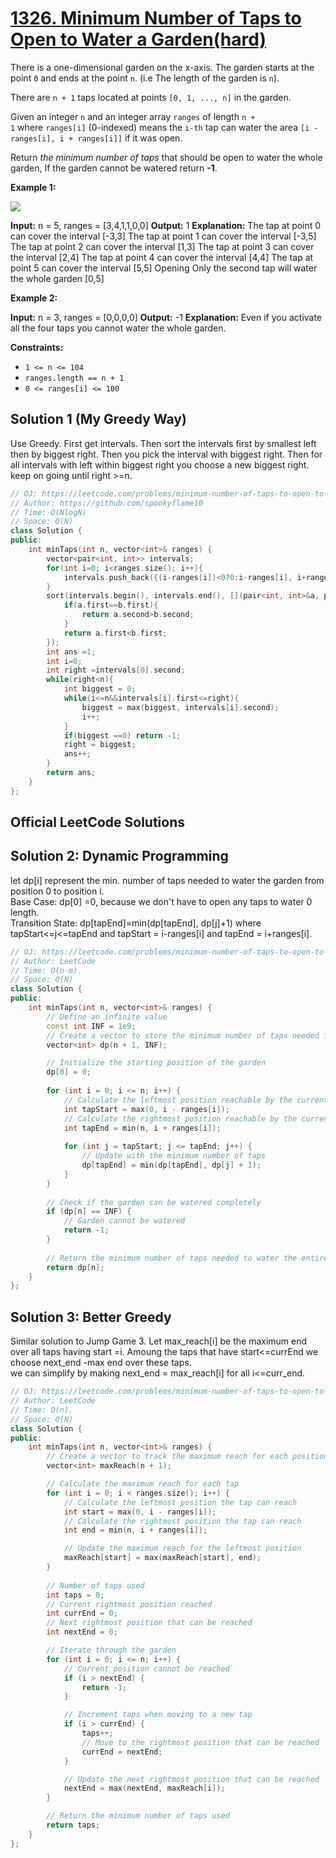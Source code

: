 # [1326. Minimum Number of Taps to Open to Water a Garden(hard)](https://leetcode.com/problems/minimum-number-of-taps-to-open-to-water-a-garden/)

There is a one-dimensional garden on the x-axis. The garden starts at the point `0` and ends at the point `n`. (i.e The length of the garden is `n`).

There are `n + 1` taps located at points `[0, 1, ..., n]` in the garden.

Given an integer `n` and an integer array `ranges` of length `n + 1` where `ranges[i]` (0-indexed) means the `i-th` tap can water the area `[i - ranges[i], i + ranges[i]]` if it was open.

Return *the minimum number of taps* that should be open to water the whole garden, If the garden cannot be watered return **-1**.

**Example 1:**

![](https://assets.leetcode.com/uploads/2020/01/16/1685_example_1.png)

**Input:** n = 5, ranges = [3,4,1,1,0,0]
**Output:** 1
**Explanation:** The tap at point 0 can cover the interval [-3,3]
The tap at point 1 can cover the interval [-3,5]
The tap at point 2 can cover the interval [1,3]
The tap at point 3 can cover the interval [2,4]
The tap at point 4 can cover the interval [4,4]
The tap at point 5 can cover the interval [5,5]
Opening Only the second tap will water the whole garden [0,5]

**Example 2:**

**Input:** n = 3, ranges = [0,0,0,0]
**Output:** -1
**Explanation:** Even if you activate all the four taps you cannot water the whole garden.

**Constraints:**

-   `1 <= n <= 104`
-   `ranges.length == n + 1`
-   `0 <= ranges[i] <= 100`

## Solution 1 (My Greedy Way)
Use Greedy. First get intervals. Then sort the intervals first by smallest left then by biggest right. Then you pick the interval with biggest right. Then for all intervals with left within biggest right you choose a new biggest right. keep on going until right >=n.

```cpp
// OJ: https://leetcode.com/problems/minimum-number-of-taps-to-open-to-water-a-garden/
// Author: https://github.com/spookyflame10
// Time: O(NlogN)
// Space: O(N)
class Solution {
public:
    int minTaps(int n, vector<int>& ranges) {
        vector<pair<int, int>> intervals;
        for(int i=0; i<ranges.size(); i++){
            intervals.push_back({(i-ranges[i])<0?0:i-ranges[i], i+ranges[i]});
        }
        sort(intervals.begin(), intervals.end(), [](pair<int, int>&a, pair<int, int>&b){
            if(a.first==b.first){
                return a.second>b.second;
            }
            return a.first<b.first;
        });
        int ans =1;
        int i=0;
        int right =intervals[0].second;
        while(right<n){
            int biggest = 0;
            while(i<=n&&intervals[i].first<=right){
                biggest = max(biggest, intervals[i].second);
                i++;
            }
            if(biggest ==0) return -1;
            right = biggest;
            ans++;
        }
        return ans;
    }
};
```
## Official LeetCode Solutions
## Solution 2: Dynamic Programming
let dp[i] represent the min. number of taps needed to water the garden from position 0 to position i.  
Base Case: dp[0] =0, because we don't have to open any taps to water 0 length.  
Transition State: dp[tapEnd]=min(dp[tapEnd], dp[j]+1) where tapStart<=j<=tapEnd and tapStart = i-ranges[i] and tapEnd = i+ranges[i]. 


```cpp
// OJ: https://leetcode.com/problems/minimum-number-of-taps-to-open-to-water-a-garden/
// Author: LeetCode
// Time: O(n⋅m).
// Space: O(N)
class Solution {
public:
    int minTaps(int n, vector<int>& ranges) {
        // Define an infinite value
        const int INF = 1e9;
        // Create a vector to store the minimum number of taps needed for each position
        vector<int> dp(n + 1, INF);

        // Initialize the starting position of the garden
        dp[0] = 0;
        
        for (int i = 0; i <= n; i++) {
            // Calculate the leftmost position reachable by the current tap
            int tapStart = max(0, i - ranges[i]);
            // Calculate the rightmost position reachable by the current tap
            int tapEnd = min(n, i + ranges[i]);
            
            for (int j = tapStart; j <= tapEnd; j++) {
                // Update with the minimum number of taps
                dp[tapEnd] = min(dp[tapEnd], dp[j] + 1);
            }
        }
        
        // Check if the garden can be watered completely
        if (dp[n] == INF) {
            // Garden cannot be watered
            return -1;
        }
        
        // Return the minimum number of taps needed to water the entire garden
        return dp[n];
    }
};
```
## Solution 3: Better Greedy
Similar solution to Jump Game 3. Let max_reach[i] be the maximum end over all taps having start =i. 
  Amoung the taps that have start<=currEnd we choose next_end -max end over these taps.  
  we can simplify by making next_end = max_reach[i] for all i<=curr_end.


```cpp
// OJ: https://leetcode.com/problems/minimum-number-of-taps-to-open-to-water-a-garden/
// Author: LeetCode
// Time: O(n).
// Space: O(N)
class Solution {
public:
    int minTaps(int n, vector<int>& ranges) {
        // Create a vector to track the maximum reach for each position
        vector<int> maxReach(n + 1);

        // Calculate the maximum reach for each tap
        for (int i = 0; i < ranges.size(); i++) {
            // Calculate the leftmost position the tap can reach
            int start = max(0, i - ranges[i]);
            // Calculate the rightmost position the tap can reach
            int end = min(n, i + ranges[i]);

            // Update the maximum reach for the leftmost position
            maxReach[start] = max(maxReach[start], end);
        }
        
        // Number of taps used
        int taps = 0;
        // Current rightmost position reached
        int currEnd = 0;
        // Next rightmost position that can be reached
        int nextEnd = 0;

        // Iterate through the garden
        for (int i = 0; i <= n; i++) {
            // Current position cannot be reached
            if (i > nextEnd) {
                return -1;
            }

            // Increment taps when moving to a new tap
            if (i > currEnd) {
                taps++;
                // Move to the rightmost position that can be reached
                currEnd = nextEnd;
            }

            // Update the next rightmost position that can be reached
            nextEnd = max(nextEnd, maxReach[i]);
        }

        // Return the minimum number of taps used
        return taps;
    }
};
```